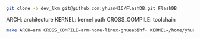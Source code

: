 
``` sh
git clone -b dev_lkm git@github.com:yhuan416/FlashDB.git FlashDB
```

ARCH: architecture
KERNEL: kernel path
CROSS_COMPILE: toolchain

``` sh
make ARCH=arm CROSS_COMPILE=arm-none-linux-gnueabihf- KERNEL=/home/yhuan/workspace/stm32mp13/linux/linux-5.15.24
```
